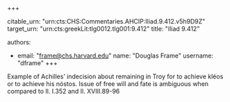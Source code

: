 +++


citable_urn: "urn:cts:CHS:Commentaries.AHCIP:Iliad.9.412.v5h9D9Z"
target_urn: "urn:cts:greekLit:tlg0012.tlg001:9.412"
title: "Iliad 9.412"

authors:
- email: "frame@chs.harvard.edu"
  name: "Douglas Frame"
  username: "dframe"
+++

<p>Example of Achilles’ indecision about remaining in Troy for to achieve kléos or to achieve his nóstos. Issue of free will and fate is ambiguous when compared to Il. I.352 and Il. XVIII.89-96</p>